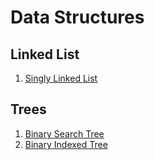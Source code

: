 # Data Structures

## Linked List
1. [Singly Linked List](https://github.com/bhavyakaria/Data-Structures/blob/master/src/linked_list/SingleLinkedList.java)

## Trees
1. [Binary Search Tree](https://github.com/bhavyakaria/Data-Structures/blob/master/src/trees/BinarySearchTree.java)
2. [Binary Indexed Tree](https://github.com/bhavyakaria/Data-Structures/blob/master/src/trees/BinaryIndexedTree.java)
